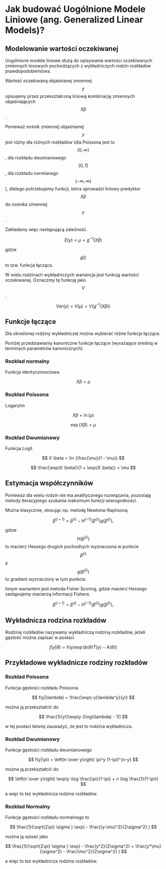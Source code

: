 # Jak budować Uogólnione Modele Liniowe (ang. Generalized Linear Models)?

## Modelowanie wartości oczekiwanej

Uogólnione modele liniowe służą do opisywania wartości oczekiwanych zmiennych losowych pochodzących z wykładniczych rodzin rozkładów prawdopodobieństwa.

Wartość oczekiwaną objaśnianej zmiennej $$y$$ opisujemy przez przekształconą liniową kombinację zmiennych objaśniających $$X \beta$$. 

Ponieważ nośnik zmiennej objaśnianej $$y$$ jest różny dla różnych rozkładów (dla Poissona jest to $$[0, \infty)$$, dla rozkładu dwumianowego $$[0,1]$$, dla rozkładu normlanego $$(-\infty, \infty)$$), dlatego potrzebujemy funkcji, która sprowadzi liniowy predyktor $$X \beta$$ do nośnika zmiennej $$y$$.

Zakładamy więc następującą zależność.

$$
E(y) = \mu = g^{-1}(X \beta)
$$

gdzie $$g()$$ to tzw. funkcja łącząca.

W wielu rodzinach wykładniczych wariancja jest funkcją wartości oczekiwanej. Oznaczmy tę funkcję jako $$V$$.

$$
Var (y) = V( \mu ) = V( g^{-1}(X \beta) )
$$



## Funkcje łączące

Dla określonej rodziny wykładniczej można wybierać różne funkcje łączące. 

Poniżej przedstawiamy kanoniczne funkcje łączące (wyrażające średnią w terminach parametrów kanonicznych).


### Rozkład normalny 

Funkcja identycznosciowa.

$$
X \beta = \mu
$$


### Rozkład Poissona 

Logarytm

$$
X \beta = \ln (\mu)
$$

$$
\exp( X \beta) = \mu
$$

### Rozkład Dwumianowy 

Funkcja Logit

$$
X \beta = \ln (\frac{\mu}{1 - \mu})
$$

$$
\frac{\exp(X \beta)}{1 + \exp(X \beta)} = \mu
$$







## Estymacja współczynników

Ponieważ dla wielu rodzin nie ma analitycznego rozwiązania, pozostają metody iteracyjnego szukania maksimum funkcji wiarogodności.

Można klasycznie, stosując np. metodę Newtona-Raphsona,

$$
\beta^{(i+1)} = \beta^{(i)} - H^{(-1)}(\beta^{(i)}) g(\beta^{(i)}),
$$

gdzie $$H(\beta^{(i)})$$ to macierz Hessego drugich pochodnych wyznaczona w punkcie $$\beta^{(i)}$$ a $$g(\beta^{(i)})$$ to gradient wyznaczony w tym punkcie.

Innym wariantem jest metoda Fisher Scoring, gdzie macierz Hessego zastępujemy macierzą informacji Fishera.

$$
\beta^{(i+1)} = \beta^{(i)} - H^{(-1)}(\beta^{(i)}) g(\beta^{(i)}),
$$


## Wykładnicza rodzina rozkładów

Rodzinę rozkładów nazywamy wykładniczą rodziną rozkładów, jeżeli gęstość można zapisać w postaci

$$
f(y|\theta) = h(y) \exp(b(\theta) T (y) - A(\theta))
$$


## Przykładowe wykładnicze rodziny rozkładów

### Rozkład Poissona

Funkcja gęstości rozkładu Poissona

$$
f(y|\lambda) = \frac{\exp(-y)\lambda^y}{y!} 
$$

można ją przekształcić do

$$
\frac{1}{y!}\exp(y (\log(\lambda) - 1)) 
$$

w tej postaci łatwiej zauważyć, że jest to rodzina wykładnicza.


### Rozkład Dwumianowy

Funkcja gęstości rozkładu dwumianowego

$$
f(y|\pi) = \left(n \over y\right) \pi^y (1-\pi)^{n-y} 
$$

można ją przekształcić do

$$
\left(n \over y\right) \exp(y \log \frac{\pi}{1-\pi} + n \log \frac{1}{1-\pi})
$$

a więc to też wykładnicza rodzina rozkładów.

### Rozkład Normalny

Funkcja gęstości rozkładu normalnego to 

$$
\frac{1}{\sqrt{2\pi} \sigma } \exp( - \frac{(y-\mu)^2}{2\sigma^2} )
$$

można ją opisać jako 

$$
\frac{1}{\sqrt{2\pi} \sigma } \exp( - \frac{y^2}{2\sigma^2} + \frac{y*\mu}{\sigma^2} - \frac{\mu^2}{2\sigma^2} )
$$

a więc to też wykładnicza rodzina rozkładów.



